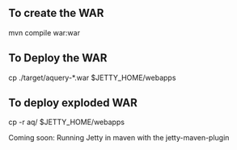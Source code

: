 ## To create the WAR

mvn compile war:war

## To Deploy the WAR

cp ./target/aquery-*.war $JETTY_HOME/webapps

## To deploy exploded WAR

cp -r aq/ $JETTY_HOME/webapps

Coming soon: Running Jetty in maven with the jetty-maven-plugin 
